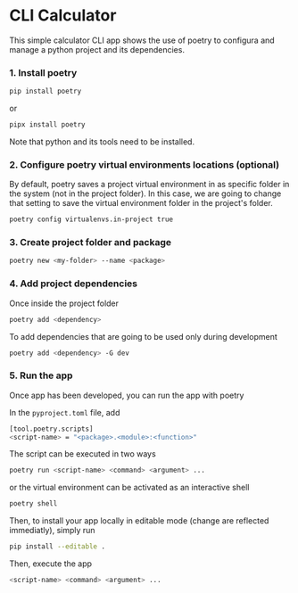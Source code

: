 # CLI Calculator

This simple calculator CLI app shows the use of poetry to configura and manage a python project and its dependencies.

### 1. Install poetry

```bash
pip install poetry
```
or

```bash
pipx install poetry
```

Note that python and its tools need to be installed.

### 2. Configure poetry virtual environments locations (optional)

By default, poetry saves a project virtual environment in as specific folder in the system (not in the project folder). In this case, we are going to change that setting to save the virtual environment folder in the project's folder.

```bash
poetry config virtualenvs.in-project true
```

### 3. Create project folder and package

```bash
poetry new <my-folder> --name <package>
```

### 4. Add project dependencies

Once inside the project folder

```bash
poetry add <dependency>
```

To add dependencies that are going to be used only during development

```bash
poetry add <dependency> -G dev
```

### 5. Run the app
Once app has been developed, you can run the app with poetry

In the `pyproject.toml` file, add 

```bash
[tool.poetry.scripts]
<script-name> = "<package>.<module>:<function>"
```

The script can be executed in two ways

```bash
poetry run <script-name> <command> <argument> ...
```

or the virtual environment can be activated as an interactive shell

```bash
poetry shell
```

Then, to install your app locally in editable mode (change are reflected immediatly), simply run

```bash
pip install --editable .
```

Then, execute the app

```bash
<script-name> <command> <argument> ...
```
